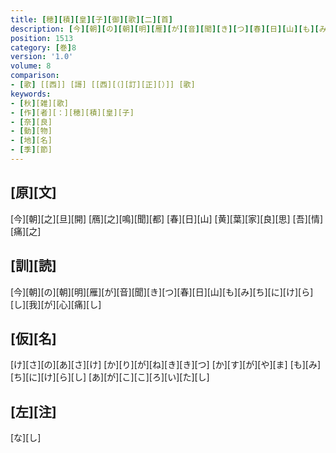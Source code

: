 ```yaml
---
title: [穂][積][皇][子][御][歌][二][首]
description: [今][朝][の][朝][明][雁][が][音][聞][き][つ][春][日][山][も][み][ち][に][け][ら][し][我][が][心][痛][し]
position: 1513
category: [巻]8
version: '1.0'
volume: 8
comparison:
- [歌] [[西]] [謌] [[西][（][訂][正][）]] [歌]
keywords:
- [秋][雑][歌]
- [作][者][：][穂][積][皇][子]
- [奈][良]
- [動][物]
- [地][名]
- [季][節]
---
```


## [原][文]

[今][朝][之][旦][開] [鴈][之][鳴][聞][都] [春][日][山] [黄][葉][家][良][思] [吾][情][痛][之]

## [訓][読]

[今][朝][の][朝][明][雁][が][音][聞][き][つ][春][日][山][も][み][ち][に][け][ら][し][我][が][心][痛][し]

## [仮][名]

[け][さ][の][あ][さ][け] [か][り][が][ね][き][き][つ] [か][す][が][や][ま] [も][み][ち][に][け][ら][し] [あ][が][こ][こ][ろ][い][た][し]

## [左][注]

[な][し]
